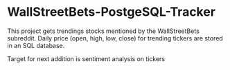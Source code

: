 # WallStreetBets-PostgeSQL-Tracker

This project gets trendings stocks mentioned by the WallStreetBets subreddit. 
Daily price (open, high, low, close) for trending tickers are stored in an SQL database. 


Target for next addition is sentiment analysis on tickers 
